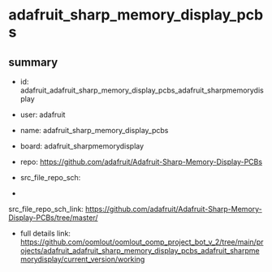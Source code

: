 # adafruit_sharp_memory_display_pcbs
 
## summary 
* id: adafruit_adafruit_sharp_memory_display_pcbs_adafruit_sharpmemorydisplay
* user: adafruit
* name: adafruit_sharp_memory_display_pcbs
* board: adafruit_sharpmemorydisplay
* repo: https://github.com/adafruit/Adafruit-Sharp-Memory-Display-PCBs



* src_file_repo_sch: 
*
 src_file_repo_sch_link: https://github.com/adafruit/Adafruit-Sharp-Memory-Display-PCBs/tree/master/
* full details link: https://github.com/oomlout/oomlout_oomp_project_bot_v_2/tree/main/projects/adafruit_adafruit_sharp_memory_display_pcbs_adafruit_sharpmemorydisplay/current_version/working  






